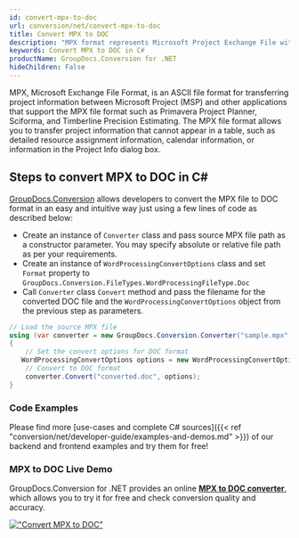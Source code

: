 ```yaml
---
id: convert-mpx-to-doc
url: conversion/net/convert-mpx-to-doc
title: Convert MPX to DOC
description: "MPX format represents Microsoft Project Exchange File with .mpx extension. Learn how to convert MPX to DOC file programmatically in C# language using GroupDocs.Conversion for .NET library."
keywords: Convert MPX to DOC in C#
productName: GroupDocs.Conversion for .NET
hideChildren: False
---
```


MPX, Microsoft Exchange File Format, is an ASCII file format for transferring project information between Microsoft Project (MSP) and other applications that support the MPX file format such as Primavera Project Planner, Sciforma, and Timberline Precision Estimating. The MPX file format allows you to transfer project information that cannot appear in a table, such as detailed resource assignment information, calendar information, or information in the Project Info dialog box.

## Steps to convert MPX to DOC in C#

[GroupDocs.Conversion](https://products.groupdocs.com/conversion/net) allows developers to convert the MPX file to DOC format in an easy and intuitive way just using a few lines of code as described below:

* Create an instance of `Converter` class and pass source MPX file path as a constructor parameter. You may specify absolute or relative file path as per your requirements. 
* Create an instance of `WordProcessingConvertOptions` class and set `Format` property to `GroupDocs.Conversion.FileTypes.WordProcessingFileType.Doc`
* Call `Converter` class `Convert` method and pass the filename for the converted DOC file and the `WordProcessingConvertOptions` object from the previous step as parameters.

```csharp
// Load the source MPX file
using (var converter = new GroupDocs.Conversion.Converter("sample.mpx"))
{
    // Set the convert options for DOC format
   WordProcessingConvertOptions options = new WordProcessingConvertOptions { Format = GroupDocs.Conversion.FileTypes.WordProcessingFileType.Doc };
    // Convert to DOC format
    converter.Convert("converted.doc", options);
}
```

### Code Examples

Please find more [use-cases and complete C# sources]({{< ref "conversion/net/developer-guide/examples-and-demos.md" >}}) of our backend and frontend examples and try them for free!

### MPX to DOC Live Demo

GroupDocs.Conversion for .NET provides an online [**MPX to DOC converter**](https://products.groupdocs.app/conversion/mpx-to-doc), which allows you to try it for free and check conversion quality and accuracy.

[!["Convert MPX to DOC"](conversion/net/images/convert-to-doc/convert-mpx-to-doc.png)](https://products.groupdocs.app/conversion/mpx-to-doc)